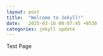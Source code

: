 ```yaml
---
layout: post
title:  "Welcome to Jekyll!"
date:   2025-03-16 00:07:45 +0530
categories: jekyll update
---
```

Test Page
